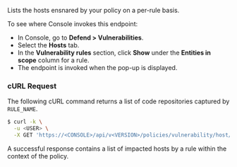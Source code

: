 Lists the hosts ensnared by your policy on a per-rule basis.

To see where Console invokes this endpoint:

* In Console, go to **Defend > Vulnerabilities**.
* Select the **Hosts** tab.
* In the **Vulnerability rules** section, click **Show** under the **Entities in scope** column for a rule.
* The endpoint is invoked when the pop-up is displayed.

### cURL Request

The following cURL command returns a list of code repositories captured by `RULE_NAME`.

```bash
$ curl -k \
  -u <USER> \
  -X GET 'https://<CONSOLE>/api/v<VERSION>/policies/vulnerability/host/impacted?project={PROJECT_NAME}&ruleName={RULE_NAME}'
```

A successful response contains a list of impacted hosts by a rule within the context of the policy.
